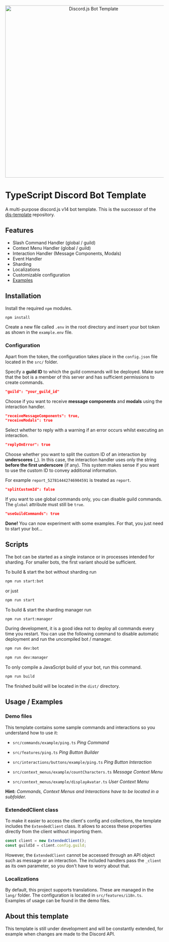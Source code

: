 <div align="center">
  <br />
  <p>
    <img src="https://i.imgur.com/LAV5caA.png" width="546" alt="Discord.js Bot Template" />
  </p>
</div>

# TypeScript Discord Bot Template

A multi-purpose discord.js v14 bot template.
This is the successor of the [djs-template](https://github.com/ppauel/djs-template) repository.

## Features

- Slash Command Handler (global / guild)
- Context Menu Handler (global / guild)
- Interaction Handler (Message Components, Modals)
- Event Handler
- Sharding
- Localizations
- Customizable configuration
- [Examples](#demo-files)

## Installation

Install the required `npm` modules.

```bash
npm install
```

Create a new file called `.env` in the root directory and insert your bot token as shown in the `example.env` file.

### Configuration

Apart from the token, the configuration takes place in the `config.json` file located in the `src/` folder.

Specify a **guild ID** to which the guild commands will be deployed. Make sure that the bot is a member of this server and has sufficient permissions to create commands.

```json
"guild": "your_guild_id"
```

Choose if you want to receive **message components** and **modals** using the interaction handler.

```json
"receiveMessageComponents": true,
"receiveModals": true
```

Select whether to reply with a warning if an error occurs whilst executing an interaction.

```json
"replyOnError": true
```

Choose whether you want to split the custom ID of an interaction by **underscores** (_). In this case, the interaction handler uses only the string **before the first underscore** (if any).
This system makes sense if you want to use the custom ID to convey additional information.

For example `report_527814442746904591` is treated as `report`.

```json
"splitCustomId": false
```

If you want to use global commands only, you can disable guild commands. The `global` attribute must still be `true`.

```json
"useGuildCommands": true
```

**Done!** You can now experiment with some examples. For that, you just need to start your bot...

## Scripts

The bot can be started as a single instance or in processes intended for sharding. For smaller bots, the first variant should be sufficient.

To build & start the bot without sharding run

```bash
npm run start:bot
```

or just

```bash
npm run start
```

To build & start the sharding manager run

```bash
npm run start:manager
```

During development, it is a good idea not to deploy all commands every time you restart. You can use the following command to disable automatic deployment and run the uncompiled bot / manager.

```bash
npm run dev:bot
```

```bash
npm run dev:manager
```

To only compile a JavaScript build of your bot, run this command.

```bash
npm run build
```

The finished build will be located in the `dist/` directory.

## Usage / Examples

### Demo files

This template contains some sample commands and interactions so you understand how to use it:

- `src/commands/example/ping.ts` *Ping Command*
- `src/features/ping.ts` *Ping Button Builder*
- `src/interactions/buttons/example/ping.ts` *Ping Button Interaction*

- `src/context_menus/example/countCharacters.ts` *Message Context Menu*

- `src/context_menus/example/displayAvatar.ts` *User Context Menu*

**Hint:** *Commands, Context Menus and Interactions have to be located in a subfolder.*

### ExtendedClient class

To make it easier to access the client's config and collections, the template includes the `ExtendedClient` class. It allows to access these properties directly from the client without importing them.

```javascript
const client = new ExtendedClient();
const guildId = client.config.guild;
```

However, the `ExtendedClient` cannot be accessed through an API object such as message or an interaction. The included handlers pass the `_client` as its own parameter, so you don't have to worry about that.

### Localizations

By default, this project supports translations. These are managed in the `lang/` folder. The configuration is located in `src/features/i18n.ts`. Examples of usage can be found in the demo files.

## About this template

This template is still under development and will be constantly extended, for example when changes are made to the Discord API.
